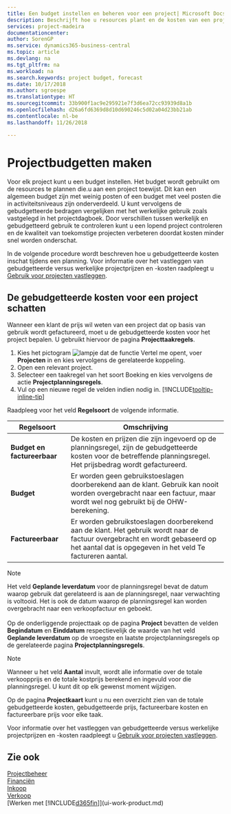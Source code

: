 ```yaml
---
title: Een budget instellen en beheren voor een project| Microsoft Docs
description: Beschrijft hoe u resources plant en de kosten van een project voorspelt en beheert door een budget voor elk project in te stellen.
services: project-madeira
documentationcenter: 
author: SorenGP
ms.service: dynamics365-business-central
ms.topic: article
ms.devlang: na
ms.tgt_pltfrm: na
ms.workload: na
ms.search.keywords: project budget, forecast
ms.date: 10/17/2018
ms.author: sgroespe
ms.translationtype: HT
ms.sourcegitcommit: 33b900f1ac9e295921e7f3d6ea72cc93939d8a1b
ms.openlocfilehash: d26a6fd6369d8d10d690246c5d02a04d23bb21ab
ms.contentlocale: nl-be
ms.lasthandoff: 11/26/2018

---
```

# <a name="manage-job-budgets"></a>Projectbudgetten maken
Voor elk project kunt u een budget instellen. Het budget wordt gebruikt om de resources te plannen die.u aan een project toewijst. Dit kan een algemeen budget zijn met weinig posten of een budget met veel posten die in activiteitsniveaus zijn onderverdeeld. U kunt vervolgens de gebudgetteerde bedragen vergelijken met het werkelijke gebruik zoals vastgelegd in het projectdagboek. Door verschillen tussen werkelijk en gebudgetteerd gebruik te controleren kunt u een lopend project controleren en de kwaliteit van toekomstige projecten verbeteren doordat kosten minder snel worden onderschat.

In de volgende procedure wordt beschreven hoe u gebudgetteerde kosten inschat tijdens een planning. Voor informatie over het vastleggen van gebudgetteerde versus werkelijke projectprijzen en -kosten raadpleegt u [Gebruik voor projecten vastleggen](projects-how-record-job-usage.md).  

## <a name="JobBudgetCosts"></a> De gebudgetteerde kosten voor een project schatten
Wanneer een klant de prijs wil weten van een project dat op basis van gebruik wordt gefactureerd, moet u de gebudgetteerde kosten voor het project bepalen. U gebruikt hiervoor de pagina **Projecttaakregels**.

1. Kies het pictogram ![lampje dat de functie Vertel me opent](media/ui-search/search_small.png "Vertel me wat u wilt doen"), voer **Projecten** in en kies vervolgens de gerelateerde koppeling.  
2. Open een relevant project.
3. Selecteer een taakregel van het soort Boeking en kies vervolgens de actie **Projectplanningsregels**.
4. Vul op een nieuwe regel de velden indien nodig in. [!INCLUDE[tooltip-inline-tip](includes/tooltip-inline-tip_md.md)]   

Raadpleeg voor het veld **Regelsoort** de volgende informatie.  

| Regelsoort | Omschrijving |
| --- | --- |
| **Budget en factureerbaar** |De kosten en prijzen die zijn ingevoerd op de planningsregel, zijn de gebudgetteerde kosten voor de betreffende planningsregel. Het prijsbedrag wordt gefactureerd. |
| **Budget** |Er worden geen gebruikstoeslagen doorberekend aan de klant. Gebruik kan nooit worden overgebracht naar een factuur, maar wordt wel nog gebruikt bij de OHW-berekening. |
| **Factureerbaar** |Er worden gebruikstoeslagen doorberekend aan de klant. Het gebruik wordt naar de factuur overgebracht en wordt gebaseerd op het aantal dat is opgegeven in het veld Te factureren aantal. |

> [!NOTE]  
> Het veld **Geplande leverdatum** voor de planningsregel bevat de datum waarop gebruik dat gerelateerd is aan de planningsregel, naar verwachting is voltooid. Het is ook de datum waarop de planningsregel kan worden overgebracht naar een verkoopfactuur en geboekt. <br /><br /> Op de onderliggende projecttaak op de pagina **Project** bevatten de velden **Begindatum** en **Einddatum** respectievelijk de waarde van het veld **Geplande leverdatum** op de vroegste en laatste projectplanningsregels op de gerelateerde pagina **Projectplanningsregels**.

> [!NOTE]  
>   Wanneer u het veld **Aantal** invult, wordt alle informatie over de totale verkoopprijs en de totale kostprijs berekend en ingevuld voor die planningsregel. U kunt dit op elk gewenst moment wijzigen.

Op de pagina **Projectkaart** kunt u nu een overzicht zien van de totale gebudgetteerde kosten, gebudgetteerde prijs, factureerbare kosten en factureerbare prijs voor elke taak.

Voor informatie over het vastleggen van gebudgetteerde versus werkelijke projectprijzen en -kosten raadpleegt u [Gebruik voor projecten vastleggen](projects-how-record-job-usage.md).

## <a name="see-also"></a>Zie ook
[Projectbeheer](projects-manage-projects.md)  
[Financiën](finance.md)  
[Inkoop](purchasing-manage-purchasing.md)         
[Verkoop](sales-manage-sales.md)      
[Werken met [!INCLUDE[d365fin](includes/d365fin_md.md)]](ui-work-product.md)  

